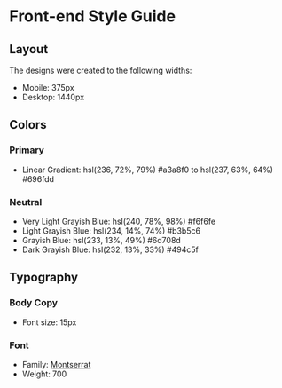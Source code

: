 # Front-end Style Guide

## Layout

The designs were created to the following widths:

- Mobile: 375px
- Desktop: 1440px

## Colors

### Primary

- Linear Gradient: hsl(236, 72%, 79%) #a3a8f0 to hsl(237, 63%, 64%) #696fdd

### Neutral

- Very Light Grayish Blue: hsl(240, 78%, 98%) #f6f6fe
- Light Grayish Blue: hsl(234, 14%, 74%) #b3b5c6
- Grayish Blue: hsl(233, 13%, 49%) #6d708d
- Dark Grayish Blue: hsl(232, 13%, 33%) #494c5f

## Typography

### Body Copy

- Font size: 15px

### Font

- Family: [Montserrat](https://fonts.google.com/specimen/Montserrat)
- Weight: 700
